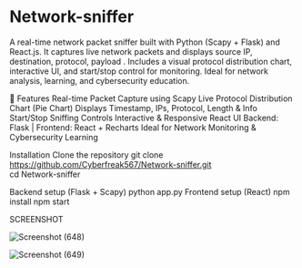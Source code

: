# Network-sniffer
A real-time network packet sniffer built with Python (Scapy + Flask) and React.js. It captures live network packets and displays source IP, destination, protocol, payload . Includes a visual protocol distribution chart, interactive UI, and start/stop control for monitoring. Ideal for network analysis, learning, and cybersecurity education.

🚀 Features
Real-time Packet Capture using Scapy
Live Protocol Distribution Chart (Pie Chart)
Displays Timestamp, IPs, Protocol, Length & Info
Start/Stop Sniffing Controls
Interactive & Responsive React UI
Backend: Flask | Frontend: React + Recharts
Ideal for Network Monitoring & Cybersecurity Learning

Installation 
Clone the repository
  git clone https://github.com/Cyberfreak567/Network-sniffer.git  
  cd Network-sniffer

Backend setup (Flask + Scapy)
  python app.py 
Frontend setup (React)
  npm install 
  npm start

SCREENSHOT

![Screenshot (648)](https://github.com/user-attachments/assets/34a18b47-e93d-4374-af10-52ce336a26de)

![Screenshot (649)](https://github.com/user-attachments/assets/73d6eb66-070e-48fb-bcc5-600c10f51786)







    
